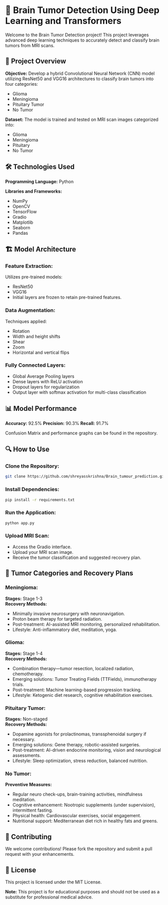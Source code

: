 # 🧠 Brain Tumor Detection Using Deep Learning and Transformers

Welcome to the Brain Tumor Detection project! This project leverages advanced deep learning techniques to accurately detect and classify brain tumors from MRI scans.


## 🚀 Project Overview

**Objective:**
Develop a hybrid Convolutional Neural Network (CNN) model utilizing ResNet50 and VGG16 architectures to classify brain tumors into four categories:
- Glioma
- Meningioma
- Pituitary Tumor
- No Tumor

**Dataset:**
The model is trained and tested on MRI scan images categorized into:
- Glioma
- Meningioma
- Pituitary
- No Tumor

## 🛠️ Technologies Used

**Programming Language:** Python

**Libraries and Frameworks:**
- NumPy
- OpenCV
- TensorFlow
- Gradio
- Matplotlib
- Seaborn
- Pandas

## 🏗️ Model Architecture

### Feature Extraction:
Utilizes pre-trained models:
- ResNet50
- VGG16
- Initial layers are frozen to retain pre-trained features.

### Data Augmentation:
Techniques applied:
- Rotation
- Width and height shifts
- Shear
- Zoom
- Horizontal and vertical flips

### Fully Connected Layers:
- Global Average Pooling layers
- Dense layers with ReLU activation
- Dropout layers for regularization
- Output layer with softmax activation for multi-class classification

## 📊 Model Performance

**Accuracy:** 92.5%
**Precision:** 90.3%
**Recall:** 91.7%

Confusion Matrix and performance graphs can be found in the repository.

## 🔍 How to Use

### Clone the Repository:
```bash
git clone https://github.com/shreyasskrishna/Brain_tumour_prediction.git
```

### Install Dependencies:
```bash
pip install -r requirements.txt
```

### Run the Application:
```bash
python app.py
```

### Upload MRI Scan:
- Access the Gradio interface.
- Upload your MRI scan image.
- Receive the tumor classification and suggested recovery plan.

## 🏥 Tumor Categories and Recovery Plans

### **Meningioma:**
**Stages:** Stage 1-3  
**Recovery Methods:**
- Minimally invasive neurosurgery with neuronavigation.
- Proton beam therapy for targeted radiation.
- Post-treatment: AI-assisted MRI monitoring, personalized rehabilitation.
- Lifestyle: Anti-inflammatory diet, meditation, yoga.

### **Glioma:**
**Stages:** Stage 1-4  
**Recovery Methods:**
- Combination therapy—tumor resection, localized radiation, chemotherapy.
- Emerging solutions: Tumor Treating Fields (TTFields), immunotherapy trials.
- Post-treatment: Machine learning-based progression tracking.
- Lifestyle: Ketogenic diet research, cognitive rehabilitation exercises.

### **Pituitary Tumor:**
**Stages:** Non-staged  
**Recovery Methods:**
- Dopamine agonists for prolactinomas, transsphenoidal surgery if necessary.
- Emerging solutions: Gene therapy, robotic-assisted surgeries.
- Post-treatment: AI-driven endocrine monitoring, vision and neurological assessments.
- Lifestyle: Sleep optimization, stress reduction, balanced nutrition.

### **No Tumor:**
**Preventive Measures:**
- Regular neuro check-ups, brain-training activities, mindfulness meditation.
- Cognitive enhancement: Nootropic supplements (under supervision), intermittent fasting.
- Physical health: Cardiovascular exercises, social engagement.
- Nutritional support: Mediterranean diet rich in healthy fats and greens.


## 🤝 Contributing
We welcome contributions! Please fork the repository and submit a pull request with your enhancements.

## 📄 License
This project is licensed under the MIT License.

**Note:** This project is for educational purposes and should not be used as a substitute for professional medical advice.
